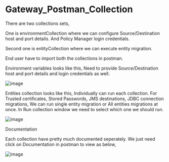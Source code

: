 # Gateway_Postman_Collection

There are two collections sets, 

  One is environmentCollection where we can configure Source/Destination host and port details. And Policy Manager login credentials.
  
  Second one is entityCollection where we can execute entity migration.
  
  
End user have to import both the collections in postman.

 
Environment variables looks like this, Need to provide Source/Destination host and port details and login credentials as well.
 
 ![image](https://github.gwd.broadcom.net/storage/user/545/files/7b75fadc-6e57-40d1-9854-c6656f0cd25f)
 
 

Entities collection looks like this, Individually can run each collection. For Trusted certificates, Stored Passwords, JMS destinations, JDBC connection migrations,
We can run single entity migration or All entities migrations at once. In Run collection window we need to select which one we should run.

![image](https://github.gwd.broadcom.net/storage/user/545/files/e294a316-5361-427a-bb6f-0d54a85e2d89)



Documentation

Each collection have pretty much documented seperately. We just need click on Documentation in postman to view as below,

![image](https://github.gwd.broadcom.net/storage/user/545/files/4f72725d-ca89-459e-a7ec-5533271889f3)


